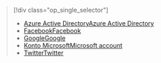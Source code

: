 > [!div class="op_single_selector"]
> * [<span data-ttu-id="49885-101">Azure Active Directory</span><span class="sxs-lookup"><span data-stu-id="49885-101">Azure Active Directory</span></span>](../articles/app-service-mobile/app-service-mobile-how-to-configure-active-directory-authentication.md)
> * [<span data-ttu-id="49885-102">Facebook</span><span class="sxs-lookup"><span data-stu-id="49885-102">Facebook</span></span>](../articles/app-service-mobile/app-service-mobile-how-to-configure-facebook-authentication.md)
> * [<span data-ttu-id="49885-103">Google</span><span class="sxs-lookup"><span data-stu-id="49885-103">Google</span></span>](../articles/app-service-mobile/app-service-mobile-how-to-configure-google-authentication.md)
> * [<span data-ttu-id="49885-104">Konto Microsoft</span><span class="sxs-lookup"><span data-stu-id="49885-104">Microsoft account</span></span>](../articles/app-service-mobile/app-service-mobile-how-to-configure-microsoft-authentication.md)
> * [<span data-ttu-id="49885-105">Twitter</span><span class="sxs-lookup"><span data-stu-id="49885-105">Twitter</span></span>](../articles/app-service-mobile/app-service-mobile-how-to-configure-twitter-authentication.md)
> 
> 

